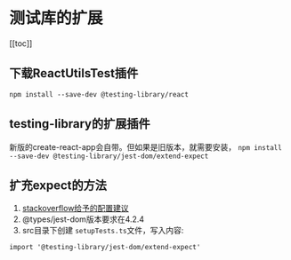 
# 测试库的扩展
[[toc]]

## 下载ReactUtilsTest插件
`npm install --save-dev @testing-library/react`
## testing-library的扩展插件
新版的create-react-app会自带。但如果是旧版本，就需要安装，
`npm install --save-dev @testing-library/jest-dom/extend-expect`

## 扩充expect的方法
1.  [stackoverflow给予的配置建议](https://stackoverflow.com/questions/57861187/property-tobeinthedocument-does-not-exist-on-type-matchersany)
2.  @types/jest-dom版本要求在4.2.4
3.  src目录下创建 `setupTests.ts`文件，写入内容:
```tsx
import '@testing-library/jest-dom/extend-expect'
```